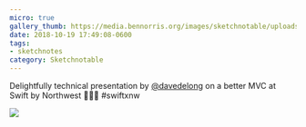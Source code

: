```yaml
---
micro: true
gallery_thumb: https://media.bennorris.org/images/sketchnotable/uploads/2018/c86be1753e.jpg
date: 2018-10-19 17:49:08-0600
tags:
- sketchnotes
category: Sketchnotable
---
```


Delightfully technical presentation by [@davedelong](https://micro.blog/davedelong) on a better MVC at Swift by Northwest 📱✍🏼 #swiftxnw

<img src="https://media.bennorris.org/images/sketchnotable/uploads/2018/c86be1753e.jpg" />